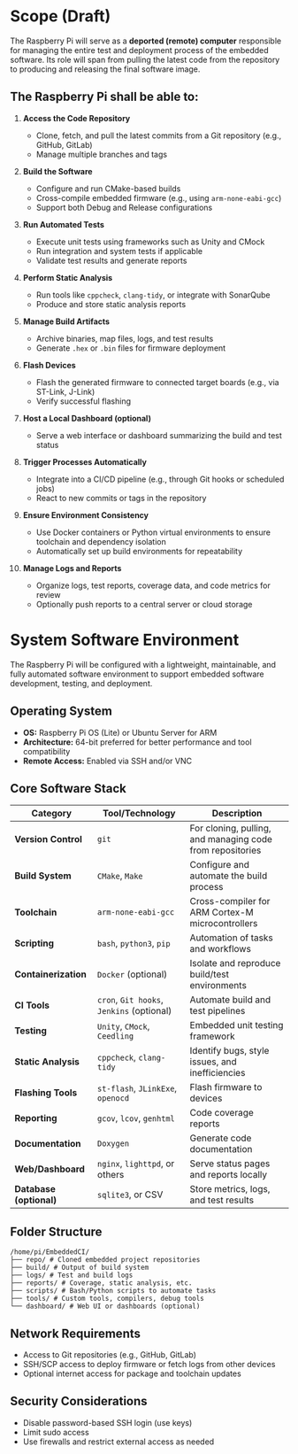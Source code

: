 # Scope (Draft)

The Raspberry Pi will serve as a **deported (remote) computer** responsible for managing the entire test and deployment process of the embedded software. Its role will span from pulling the latest code from the repository to producing and releasing the final software image.

## The Raspberry Pi shall be able to:

1. **Access the Code Repository**  
   - Clone, fetch, and pull the latest commits from a Git repository (e.g., GitHub, GitLab)  
   - Manage multiple branches and tags

2. **Build the Software**  
   - Configure and run CMake-based builds  
   - Cross-compile embedded firmware (e.g., using `arm-none-eabi-gcc`)  
   - Support both Debug and Release configurations

3. **Run Automated Tests**  
   - Execute unit tests using frameworks such as Unity and CMock  
   - Run integration and system tests if applicable  
   - Validate test results and generate reports

4. **Perform Static Analysis**  
   - Run tools like `cppcheck`, `clang-tidy`, or integrate with SonarQube  
   - Produce and store static analysis reports

5. **Manage Build Artifacts**  
   - Archive binaries, map files, logs, and test results  
   - Generate `.hex` or `.bin` files for firmware deployment

6. **Flash Devices**  
   - Flash the generated firmware to connected target boards (e.g., via ST-Link, J-Link)  
   - Verify successful flashing

7. **Host a Local Dashboard (optional)**  
   - Serve a web interface or dashboard summarizing the build and test status

8. **Trigger Processes Automatically**  
   - Integrate into a CI/CD pipeline (e.g., through Git hooks or scheduled jobs)  
   - React to new commits or tags in the repository

9. **Ensure Environment Consistency**  
   - Use Docker containers or Python virtual environments to ensure toolchain and dependency isolation  
   - Automatically set up build environments for repeatability

10. **Manage Logs and Reports**  
    - Organize logs, test reports, coverage data, and code metrics for review  
    - Optionally push reports to a central server or cloud storage
   
# System Software Environment

The Raspberry Pi will be configured with a lightweight, maintainable, and fully automated software environment to support embedded software development, testing, and deployment.

## Operating System

- **OS:** Raspberry Pi OS (Lite) or Ubuntu Server for ARM
- **Architecture:** 64-bit preferred for better performance and tool compatibility
- **Remote Access:** Enabled via SSH and/or VNC

## Core Software Stack

| Category            | Tool/Technology                 | Description |
|---------------------|----------------------------------|-------------|
| **Version Control** | `git`                            | For cloning, pulling, and managing code from repositories |
| **Build System**    | `CMake`, `Make`                  | Configure and automate the build process |
| **Toolchain**       | `arm-none-eabi-gcc`              | Cross-compiler for ARM Cortex-M microcontrollers |
| **Scripting**       | `bash`, `python3`, `pip`         | Automation of tasks and workflows |
| **Containerization**| `Docker` (optional)              | Isolate and reproduce build/test environments |
| **CI Tools**        | `cron`, `Git hooks`, `Jenkins` (optional) | Automate build and test pipelines |
| **Testing**         | `Unity`, `CMock`, `Ceedling`     | Embedded unit testing framework |
| **Static Analysis** | `cppcheck`, `clang-tidy`         | Identify bugs, style issues, and inefficiencies |
| **Flashing Tools**  | `st-flash`, `JLinkExe`, `openocd`| Flash firmware to devices |
| **Reporting**       | `gcov`, `lcov`, `genhtml`        | Code coverage reports |
| **Documentation**   | `Doxygen`                        | Generate code documentation |
| **Web/Dashboard**   | `nginx`, `lighttpd`, or others   | Serve status pages and reports locally |
| **Database (optional)** | `sqlite3`, or CSV            | Store metrics, logs, and test results |

## Folder Structure

```
/home/pi/EmbeddedCI/
├── repo/ # Cloned embedded project repositories
├── build/ # Output of build system
├── logs/ # Test and build logs
├── reports/ # Coverage, static analysis, etc.
├── scripts/ # Bash/Python scripts to automate tasks
├── tools/ # Custom tools, compilers, debug tools
└── dashboard/ # Web UI or dashboards (optional)
```

## Network Requirements

- Access to Git repositories (e.g., GitHub, GitLab)
- SSH/SCP access to deploy firmware or fetch logs from other devices
- Optional internet access for package and toolchain updates

## Security Considerations

- Disable password-based SSH login (use keys)
- Limit sudo access
- Use firewalls and restrict external access as needed



